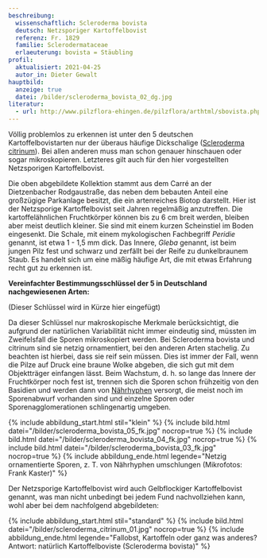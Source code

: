 ```yaml
---
beschreibung:
  wissenschaftlich: Scleroderma bovista
  deutsch: Netzsporiger Kartoffelbovist
  referenz: Fr. 1829
  familie: Sclerodermataceae
  erlaeuterung: bovista = Stäubling
profil:
  aktualisiert: 2021-04-25
  autor_in: Dieter Gewalt
hauptbild:
  anzeige: true
  datei: /bilder/scleroderma_bovista_02_dg.jpg
literatur:
  - url: http://www.pilzflora-ehingen.de/pilzflora/arthtml/sbovista.php
---
```

Völlig  problemlos zu erkennen ist unter den 5 deutschen Kartoffelbovistarten nur der überaus häufige Dickschalige ([Scleroderma citrinum](/pilze/scleroderma-citrinum-dickschaliger-kartoffelbovist)). Bei allen anderen muss man schon genauer hinschauen oder sogar mikroskopieren. Letzteres gilt auch für den hier vorgestellten Netzsporigen Kartoffelbovist.

Die oben abgebildete Kollektion stammt aus dem Carré an der Dietzenbacher Rodgaustraße, das neben dem bebauten Anteil eine großzügige Parkanlage besitzt, die ein artenreiches Biotop darstellt. Hier ist der Netzsporige Kartoffelbovist seit Jahren regelmäßig anzutreffen. Die kartoffelähnlichen Fruchtkörper können bis zu 6 cm breit werden, bleiben aber meist deutlich kleiner.  Sie sind mit einem kurzen Scheinstiel im Boden eingesenkt. Die Schale, mit einem mykologischen Fachbegriff *Peridie* genannt, ist etwa 1 - 1,5 mm dick. Das Innere, *Gleba* genannt, ist beim jungen Pilz fest und schwarz und zerfällt bei der Reife zu dunkelbraunem Staub. Es handelt sich um eine mäßig häufige Art, die mit etwas Erfahrung recht gut zu erkennen ist.

**Vereinfachter Bestimmungsschlüssel der 5 in Deutschland nachgewiesenen Arten:**

(Dieser Schlüssel wird in Kürze hier eingefügt)

Da dieser Schlüssel nur makroskopische Merkmale berücksichtigt, die aufgrund der natürlichen Variabilität nicht immer eindeutig sind, müssten im Zweifelsfall die Sporen mikroskopiert werden. Bei Scleroderma bovista und citrinum sind sie netzig ornamentiert, bei den anderen Arten stachelig. Zu beachten ist hierbei, dass sie reif sein müssen. Dies ist immer der Fall, wenn die Pilze auf Druck eine braune Wolke abgeben, die sich gut mit dem Objektträger einfangen lässt. Beim Wachstum, d. h. so lange das Innere der Fruchtkörper noch fest ist, trennen sich die Sporen schon frühzeitig von den Basidien und werden dann von [Nährhyphen](Hyphen "Glossar") versorgt, die meist noch im Sporenabwurf vorhanden sind und einzelne Sporen oder Sporenagglomerationen schlingenartig umgeben.

{% include abbildung_start.html stil="klein" %}
{% include bild.html datei="/bilder/scleroderma_bovista_05_fk.jpg" nocrop=true %}
{% include bild.html datei="/bilder/scleroderma_bovista_04_fk.jpg" nocrop=true %}
{% include bild.html datei="/bilder/scleroderma_bovista_03_fk.jpg" nocrop=true %}
{% include abbildung_ende.html legende="Netzig ornamentierte Sporen, z. T. von Nährhyphen umschlungen (Mikrofotos: Frank Kaster)" %}

Der Netzsporige Kartoffelbovist wird auch Gelbflockiger Kartoffelbovist genannt, was man nicht unbedingt bei jedem Fund nachvollziehen kann, wohl aber bei dem nachfolgend abgebildeten:

{% include abbildung_start.html stil="standard" %}
{% include bild.html datei="/bilder/scleroderma_citrinum_01.jpg" nocrop=true %}
{% include abbildung_ende.html legende="Fallobst, Kartoffeln oder ganz was anderes?  Antwort: natürlich Kartoffelboviste (Scleroderma bovista)" %}